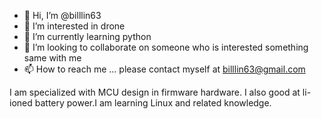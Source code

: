 - 👋 Hi, I’m @billlin63
- 👀 I’m interested in drone
- 🌱 I’m currently learning python
- 💞️ I’m looking to collaborate on someone who is interested something same with me
- 📫 How to reach me ... please contact myself at billlin63@gmail.com

<!---
billlin63/billlin63 is a ✨ special ✨ repository because its `README.md` (this file) appears on your GitHub profile.
You can click the Preview link to take a look at your changes.
---> I am specialized with MCU design in firmware hardware. I also good at li-ioned battery power.I am learning Linux and related knowledge.  
